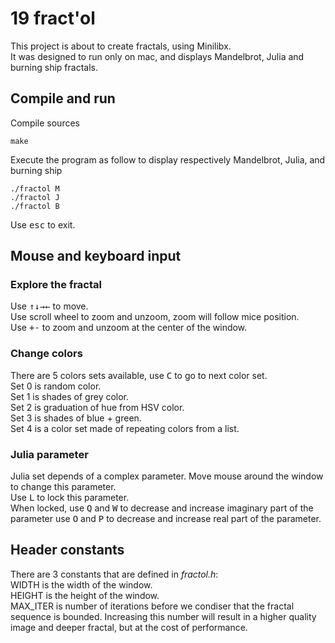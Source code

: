 # 19 fract'ol
This project is about to create fractals, using Minilibx.  
It was designed to run only on mac, and displays Mandelbrot, Julia and burning ship fractals.

## Compile and run
Compile sources
```
make
```
Execute the program as follow to display respectively Mandelbrot, Julia, and burning ship
```
./fractol M
./fractol J
./fractol B
```
Use <kbd>esc</kbd> to exit.

## Mouse and keyboard input

### Explore the fractal

Use <kbd>↑</kbd><kbd>↓</kbd><kbd>→</kbd><kbd>←</kbd> to move.  
Use scroll wheel to zoom and unzoom, zoom will follow mice position.  
Use <kbd>+</kbd><kbd>-</kbd> to zoom and unzoom at the center of the window.  

### Change colors

There are 5 colors sets available, use <kbd>C</kbd> to go to next color set.  
Set 0 is random color.  
Set 1 is shades of grey color.  
Set 2 is graduation of hue from HSV color.  
Set 3 is shades of blue + green.  
Set 4 is a color set made of repeating colors from a list.  

### Julia parameter

Julia set depends of a complex parameter.
Move mouse around the window to change this parameter.  
Use <kbd>L</kbd> to lock this parameter.  
When locked, use <kbd>Q</kbd> and <kbd>W</kbd> to decrease and increase imaginary part of the parameter
use <kbd>O</kbd> and <kbd>P</kbd> to decrease and increase real part of the parameter.

## Header constants

There are 3 constants that are defined in *fractol.h*:  
WIDTH is the width of the window.  
HEIGHT is the height of the window.  
MAX\_ITER is number of iterations before we condiser that the fractal sequence is bounded.
Increasing this number will result in a higher quality image and deeper fractal, but at the cost of performance.

